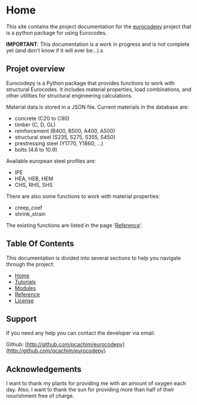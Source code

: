 # Home

This site contains the project documentation for the
[eurocodepy](https://github.com/pcachim/eurocodepy) project that is a python package for using Eurocodes.

**IMPORTANT**: This documentation is a work in progress and is not complete yet (and don't know if it will ever be...).s

## Projet overview

Eurocodepy is a Python package that provides functions to work with structural Eurocodes. It includes material properties, load combinations, and other utilities for structural engineering calculations.

Material data is stored in a JSON file. Current materials in the database are:

* concrete (C20 to C90)
* timber (C, D, GL)
* reinforcement (B400, B500, A400, A500)
* structural steel (S235, S275, S355, S450)
* prestressing steel (Y1770, Y1860, ...)
* bolts (4.6 to 10.9)

Available european steel profiles are:

* IPE
* HEA, HEB, HEM
* CHS, RHS, SHS

There are also some functions to work with material properties:

* creep_coef
* shrink_strain

The existing functions are listed in the page '[Reference](reference/eurocodepy)'.

## Table Of Contents

This documentation is divided into several sections to help you navigate through the project:

* [Home](index.md)
* [Tutorials](tutorials.md)
* [Modules](modules/ec1)
* [Reference](reference/eurocodepy)
* [License](copyright.md)

## Support

If you need any help you can contact the developer via email.

Github: [http://github.com/pcachim/eurocodepy](http://github.com/pcachim/eurocodepy)

## Acknowledgements

I want to thank my plants for providing me with an amount of oxygen each day. Also, I want to thank the sun for providing more than half of their nourishment free of charge.
